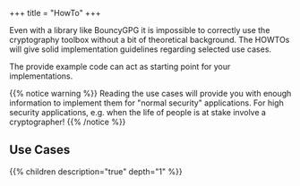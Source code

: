 +++
title = "HowTo"
+++

Even with a library like BouncyGPG it is impossible to correctly use the cryptography toolbox without a bit of theoretical background. The HOWTOs will give solid implementation guidelines regarding selected use cases.

The provide example code can act as starting point for your implementations.

{{% notice warning %}}
Reading the use cases will provide you with enough information to implement them for "normal security" applications. For high security applications, e.g. when the life of people is at stake involve a cryptographer!
{{% /notice %}}

## Use Cases
{{% children description="true" depth="1"  %}}

